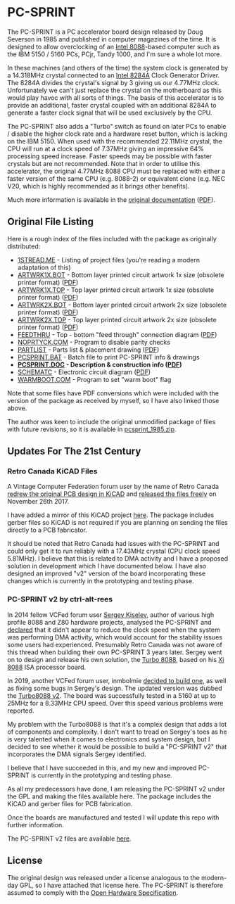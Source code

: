 # PC-SPRINT

The PC-SPRINT is a PC accelerator board design released by Doug Severson in 1985 and published in computer magazines of the time. It is designed to allow overclocking of an [Intel 8088](Datasheets/Intel%208088%20Datasheet.pdf)-based computer such as the IBM 5150 / 5160 PCs, PCjr, Tandy 1000, and I'm sure a whole lot more.

In these machines (and others of the time) the system clock is generated by a 14.318MHz crystal connected to an [Intel 8284A](Datasheets/Intel%208284A-1%20Datasheet.pdf) Clock Generator Driver. The 8284A divides the crystal's signal by 3 giving us our 4.77MHz clock. Unfortunately we can't just replace the crystal on the motherboard as this would play havoc with all sorts of things. The basis of this accelerator is to provide an additional, faster crystal coupled with an additional 8284A to generate a faster clock signal that will be used exclusively by the CPU.

The PC-SPRINT also adds a "Turbo" switch as found on later PCs to enable / disable the higher clock rate and a hardware reset button, which is lacking on the IBM 5150. When used with the recommended 22.11MHz crystal, the CPU will run at a clock speed of 7.37MHz giving an impressive 64% processing speed increase. Faster speeds may be possible with faster crystals but are not recommended. Note that in order to utilise this accelerator, the original 4.77MHz 8088 CPU must be replaced with either a faster version of the same CPU (e.g. 8088-2) or equivalent clone (e.g. NEC V20, which is highly recommended as it brings other benefits).

Much more information is available in the [original documentation](PCSPRINT.DOC) ([PDF](PCSPRINT.DOC.PDF)).

## Original File Listing

Here is a rough index of the files included with the package as originally distributed:

- [1STREAD.ME](1STREAD.ME) - Listing of project files (you're reading a modern adaptation of this)
- [ARTWRK1X.BOT](ARTWRK1X.BOT) - Bottom layer printed circuit artwork 1x size (obsolete printer format) ([PDF](ARTWRK1X.BOT.PDF))
- [ARTWRK1X.TOP](ARTWRK1X.TOP) - Top layer printed circuit artwork 1x size (obsolete printer format) ([PDF](ARTWRK1X.TOP.PDF))
- [ARTWRK2X.BOT](ARTWRK2X.BOT) - Bottom layer printed circuit artwork 2x size (obsolete printer format) ([PDF](ARTWRK2X.BOT.PDF))
- [ARTWRK2X.TOP](ARTWRK2X.TOP) - Top layer printed circuit artwork 2x size (obsolete printer format) ([PDF](ARTWRK2X.TOP.PDF))
- [FEEDTHRU](FEEDTHRU) - Top - bottom "feed through" connection diagram ([PDF](FEEDTHRU.PDF))
- [NOPRTYCK.COM](NOPRTYCHK.COM) - Program to disable parity checks
- [PARTLIST](PARTLIST) - Parts list & placement drawing ([PDF](PARTLIST.PDF))
- [PCSPRINT.BAT](PCSPRINT.BAT) - Batch file to print PC-SPRINT info & drawings 
- **[PCSPRINT.DOC](PCSPRINT.DOC) - Description & construction info ([PDF](PCSPRINT.DOC.PDF))**
- [SCHEMATC](SCHEMATC) - Electronic circuit diagram ([PDF](SCHEMATC.PDF))
- [WARMBOOT.COM](WARMBOOT.COM) - Program to set "warm boot" flag

Note that some files have PDF conversions which were included with the version of the package as received by myself, so I have also linked those above.

The author was keen to include the original unmodified package of files with future revisions, so it is available in [pcsprint_1985.zip](References/pcsprint_1985.zip).

## Updates For The 21st Century

### Retro Canada KiCAD Files

A Vintage Computer Federation forum user by the name of Retro Canada [redrew the original PCB design in KiCAD](http://www.vcfed.org/forum/showthread.php?60803-I-overclocked-my-IBM-5150) and [released the files freely](https://sites.google.com/site/tandycocoloco/dropbox/PC-SPRINT.zip) on November 26th 2017.

I have added a mirror of this KiCAD project [here](Retro%20Canada/PC-SPRINT.zip). The package includes gerber files so KiCAD is not required if you are planning on sending the files directly to a PCB fabricator.

It should be noted that Retro Canada had issues with the PC-SPRINT and could only get it to run reliably with a 17.43MHz crystal (CPU clock speed 5.81MHz). I believe that this is related to DMA activity and I have a proposed solution in development which I have documented below. I have also designed an improved "v2" version of the board incorporating these changes which is currently in the prototyping and testing phase.

### PC-SPRINT v2 by ctrl-alt-rees

In 2014 fellow VCFed forum user [Sergey Kiselev](https://github.com/skiselev), author of various high profile 8088 and Z80 hardware projects, analysed the PC-SPRINT and [declared](http://www.vcfed.org/forum/showthread.php?41940-IBM-XT-cpu-upgrade&p=319044#post319044) that it didn't appear to reduce the clock speed when the system was performing DMA activity, which would account for the stability issues some users had experienced. Presumably Retro Canada was not aware of this thread when building their own PC-SPRINT 3 years later. Sergey went on to design and release his own solution, the [Turbo 8088](References/Turbo%208088%20-%20Schematic.pdf), based on his [Xi 8088](http://www.malinov.com/Home/sergeys-projects/xi-8088) ISA processor board.

In 2019, another VCFed forum user, inmbolmie [decided to build one](http://www.vcfed.org/forum/showthread.php?70923-IBM-5160-overclock-Sergey%92s-way), as well as fixing some bugs in Sergey's design. The updated version was dubbed the [Turbo8088 v2](References/turbo8088%20v2.pdf). The board was successfully tested in a 5160 at up to 25MHz for a 8.33MHz CPU speed. Over this speed various problems were reported.

My problem with the Turbo8088 is that it's a complex design that adds a lot of components and complexity. I don't want to tread on Sergey's toes as he is very talented when it comes to electronics and system design, but I decided to see whether it would be possible to build a "PC-SPRINT v2" that incorporates the DMA signals Sergey identified.

I believe that I have succeeded in this, and my new and improved PC-SPRINT is currently in the prototyping and testing phase.

As all my predecessors have done, I am releasing the PC-SPRINT v2 under the GPL and making the files available here. The package includes the KiCAD and gerber files for PCB fabrication.

Once the boards are manufactured and tested I will update this repo with further information.

The PC-SPRINT v2 files are available [here](PC-SPRINT%20v2).

## License

The original  design was released under a license analogous to the modern-day GPL, so I have attached that license here. The PC-SPRINT is therefore assumed to comply with the [Open Hardware Specification](https://en.wikipedia.org/wiki/Open-source_hardware).